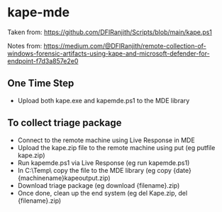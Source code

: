 # kape-mde

Taken from:  https://github.com/DFIRanjith/Scripts/blob/main/kape.ps1

Notes from:  https://medium.com/@DFIRanjith/remote-collection-of-windows-forensic-artifacts-using-kape-and-microsoft-defender-for-endpoint-f7d3a857e2e0


## One Time Step
- Upload both kape.exe and kapemde.ps1 to the MDE library

## To collect triage package
- Connect to the remote machine using Live Response in MDE
- Upload the kape.zip file to the remote machine using put (eg putfile kape.zip)
- Run kapemde.ps1 via Live Response (eg run kapemde.ps1)
- In C:\Temp\ copy the file to the MDE library (eg copy {date}{machinename}kapeoutput.zip)
- Download triage package (eg download {filename}.zip)
- Once done, clean up the end system (eg del Kape.zip, del {filename}.zip)
